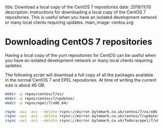 title: Download a local copy of the CentOS 7 repositories
date: 2019/11/10
description: Instructions for downloading a local copy of the CentOS 7 repositories. This is useful when you have an isolated development network or many local clients requiring updates.
main_image: centos.svg

# Downloading CentOS 7 repositories
Having a local copy of the yum repositories for CentOS can be useful when you have an isolated development network or many local clients requiring updates.

The following script will download a full copy of all the packages available in the normal CentOS 7 and EPEL repositories. At time of writing the current size is about 46 GB.

```sh
mkdir -p repos/centos/7/os/
mkdir -p repos/centos/7/updates/
mkdir -p repos/epel/7/x86_64/

rsync -avz -avz --delete rsync://mirror.bytemark.co.uk/centos/7/os/x86_64/ ./repos/centos/7/os/
rsync -avz -avz --delete rsync://mirror.bytemark.co.uk/centos/7/updates/x86_64/ ./repos/centos/7/updates/
rsync -avz -avz --delete rsync://mirror.bytemark.co.uk/fedora/epel/7/x86_64/ ./repos/epel/7/x86_64/
```